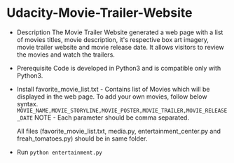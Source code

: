 # Udacity-Movie-Trailer-Website

* Description
  The Movie Trailer Website generated a web page with a list of movies titles, movie description, it's respective box art imagery, movie trailer website and movie release date. It allows visitors to review the movies and watch the trailers.
  
* Prerequisite
  Code is developed in Python3 and is compatible only with Python3.

* Install
  favorite_movie_list.txt - Contains list of Movies which will be displayed in the web page. To add your own movies, follow below syntax.   `MOVIE_NAME,MOVIE_STORYLINE,MOVIE_POSTER,MOVIE_TRAILER,MOVIE_RELEASE_DATE`
  NOTE - Each parameter should be comma separated.
  
  All files (favorite_movie_list.txt, media.py, entertainment_center.py and freah_tomatoes.py) should be in same folder.
  
* Run
  `python entertainment.py`
